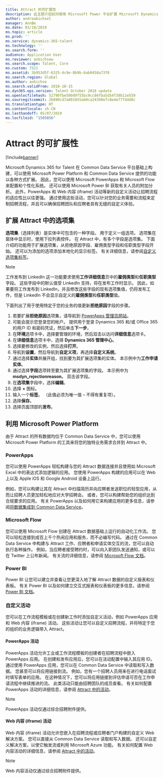 ```yaml
---
title: Attract 的可扩展性
description: 此主题介绍如何使用 Microsoft Power 平台扩展 Microsoft Dynamics 365 for Talent - Attract 应用程序。
author: andreabichsel
manager: AnnBe
ms.date: 03/18/2019
ms.topic: article
ms.prod: ''
ms.service: dynamics-365-talent
ms.technology: ''
ms.search.form: ''
audience: Application User
ms.reviewer: anbichsew
ms.search.scope: Talent, Core
ms.custom: 7521
ms.assetid: 3b953d5f-6325-4c9e-8b9b-6ab0458a73f8
ms.search.region: Global
ms.author: anbichse
ms.search.validFrom: 2018-10-15
ms.dyn365.ops.version: Talent October 2018 update
ms.openlocfilehash: 52790fbe500d9f55bc9cc86fba5d54f30b11e559
ms.sourcegitcommit: 2b890cd7a801055ab0ca24398efc8e4e777d4d8c
ms.translationtype: HT
ms.contentlocale: zh-CN
ms.lasthandoff: 05/07/2019
ms.locfileid: "1505856"
---
```

# <a name="extensibility-in-attract"></a>Attract 的可扩展性

[!include[banner](../includes/banner.md)]

Microsoft Dynamics 365 for Talent 在 Common Data Service 平台基础上构建，可以使用 Microsoft Power Platform 和 Common Data Service 提供的功能以各种方式扩展。 因此，您可以使用 Microsoft PowerApps 和 Microsoft Flow 来配置和个性化系统。 还可以使用 Microsoft Power BI 获取有关人员的附加分析。 此外，PowerApps 和 Web 内容 (iframe) 活动等新的自定义活动让招聘流程的适应性比以往更强。 通过使用这些活动，您可以针对您的业务需要和流程来定制招聘流程，并且可以确保招聘团队和应聘者具有无缝的自定义体验。

## <a name="extending-option-sets-in-attract"></a>扩展 Attract 中的选项集

**选项集**（选择列表）是实体中可包含的一种字段。 用于定义一组选项。 选项集在窗体中显示时，使用下拉列表控件。  在 Attract 中，有多个字段是选项集。  下面介绍的功能用于扩展选项集，从拒绝原因字段、雇佣类型字段和任职类型字段开始。   还可以为添加的选项添加本地化的显示标签。 有关详细信息，请参阅[自定义选项集标签](https://docs.microsoft.com/en-us/powerapps/developer/common-data-service/customize-labels-support-multiple-languages)。

> [!NOTE]
> 工作发布到 LinkedIn 这一功能要求使用**工作详细信息**页中的**雇佣类型**和**任职类型**字段。 这些字段中的默认值受 LinkedIn 支持，将在发布工作时显示。 因此，如果要将工作发布到 LinkedIn，并且修改这些字段的现有选项集值，仍将发布工作，但是 LinkedIn 不会显示自定义的**雇佣类型**和**任职类型**值。  

下面列出了用于使用特定于您的业务的值更新**拒绝原因**字段的步骤。  

1. 若要扩展**拒绝原因**选项集，请导航到 [PowerApps 管理员网站](https://admin.powerapps.com)。
2. 可能会提示您登录您的帐户。 提供用于登录 Dynamics 365 和/或 Office 365 的用户 ID 和密码凭证，然后单击**下一步**。
3. 在**环境**选项卡中，选择要管理的环境，然后双击以访问**详细信息**选项卡。
4. 在**详细信息**选项卡中，选择 **Dynamics 365 管理中心**。
5. 选择要修改的实例，然后选择**打开**。
6. 导航到**设置**，然后导航到**自定义项**，再选择**自定义系统**。
7. 通过选择**实体**并展开组，找到要为其扩展选项集的实体。 本示例中为**工作申请实体**。
8. 通过选择**字段**选项转至要为其扩展选项集的字段。 本示例中为 **msdyn_rejectionreason**。 双击该字段。
9. 在**选项集**字段中，选择**编辑**。
10. 选择 **+** 图标。
11. 输入一个**标签**。  （此值必须为唯一值 – 不得有重复项）。
12. 选择**保存**。
13. 选择页面顶部的**发布**。

## <a name="take-advantage-of-the-microsoft-power-platform"></a>利用 Microsoft Power Platform 

由于 Attract 的所有数据均位于 Common Data Service 中，您可以使用 Microsoft Power Platform 的工具来将您的独特业务需求合并到 Attract 中。

### <a name="powerapps"></a>PowerApps

您可以使用 PowerApps 轻松构建与您的 Attract 数据连接并且使用如 Microsoft Excel 中的表达式添加逻辑的应用。 您使用 PowerApps 构建的应用可以在 Web 上以及 Apple iOS 和 Google Android 设备上运行。

例如，您可以构建让其在 Attract 中扫描简历并向应聘者发送职位的轻型应用，从而让招聘人员更加轻松地应对大学招聘会。 或者，您可以构建帮助您的组织达到合规要求的应用。 有关 PowerApps 以及如何用它来构建应用的更多信息，请参阅[将数据集成到 Common Data Service](https://docs.microsoft.com/en-us/powerapps)。

### <a name="microsoft-flow"></a>Microsoft Flow 

您可以使用 Microsoft Flow 创建在 Attract 数据基础上运行的自动化工作流。 您可以轻松连接到成百上千个热闹应用和服务，而不必编写代码。 通过在 Common Data Service 中构建与 Attract 工作、应聘者和申请实体交互的流，您可以自动执行各种操作。 例如，当应聘者接受聘约时，可以向入职团队发送通知，或可以在 Twitter 上公布新闻。 有关流的详细信息，请参阅 [Microsoft Flow 文档](https://docs.microsoft.com/en-us/flow/)。

### <a name="power-bi"></a>Power BI

Power BI 让您可以建立并查看让您更深入地了解 Attract 数据的自定义报表和仪表板。 有关 Power BI 以及如何建立交互式报表和仪表板的更多信息，请参阅 [Power BI 文档](https://docs.microsoft.com/en-us/power-bi/)。

### <a name="custom-activities"></a>自定义活动 

您可以在工作流程模板或在创建新工作时添加自定义活动，例如 PowerApps 应用和 Web 内容 (iframe) 活动。 这些活动让您可以自定义招聘流程，并将特定于您的组织的业务逻辑带入 Attract。

#### <a name="powerapps-activity"></a>PowerApps 活动 

PowerApps 活动允许工业或工作流程模板的创建者在招聘流程中嵌入 PowerApps 应用。 在创建和发布应用后，您可以在活动配置中输入其应用 ID。 通过使用 PowerApps 应用，您可以在 Common Data Service 中读取和写入数据。 您甚至可以将应用链接到流。 例如，您有一个招聘人员用来在进行电话面试时填写表单的应用。 在这种情况下，您可以将应用链接到评估申请可否在工作申请流程中继续推进的流。 此类活动只能由招聘团队的成员查看。 有关如何配置 PowerApps 活动的详细信息，请参阅 [Attract 中的活动](./activities-attract.md)。

> [!NOTE]
> PowerApps 活动仅通过综合招聘附件提供。

#### <a name="web-content-iframe-activity"></a>Web 内容 (iframe) 活动

Web 内容 (iframe) 活动允许您嵌入在招聘流程或应聘者门户构建的自定义 Web 解决方案。 您可以直接从 Common Data Service 读取和写入数据。 还可以自定义解决方案，以使它触发流或利用 Microsoft Azure 功能。 有关如何配置 Web 内容活动的详细信息，请参阅 [Attract 中的活动](./activities-attract.md)。

> [!NOTE]
> Web 内容活动仅通过综合招聘附件提供。
